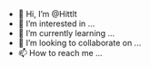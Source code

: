 - 👋 Hi, I’m @Hittlt
- 👀 I’m interested in ...
- 🌱 I’m currently learning ...
- 💞️ I’m looking to collaborate on ...
- 📫 How to reach me ...

<!---
Hittlt/Hittlt is a ✨ special ✨ repository because its `README.md` (this file) appears on your GitHub profile.
You can click the Preview link to take a look at your changes.
--->
